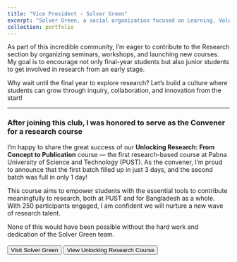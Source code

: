 ```yaml
---
title: "Vice President - Solver Green"
excerpt: "Solver Green, a social organization focused on Learning, Volunteering, Education, and Research <img src='/files/VP-solvergreen.jpg'>"
collection: portfolio
---
```


As part of this incredible community, I’m eager to contribute to the Research section by organizing seminars, workshops, and launching new courses. My goal is to encourage not only final-year students but also junior students to get involved in research from an early stage.

Why wait until the final year to explore research? Let’s build a culture where students can grow through inquiry, collaboration, and innovation from the start!


---
<H3>After joining this club, I was honored to serve as the Convener for a research course</H3>

I’m happy to share the great success of our **Unlocking Research: From Concept to Publication** course — the first research-based course at Pabna University of Science and Technology (PUST). As the convener, I’m proud to announce that the first batch filled up in just 3 days, and the second batch was full in only 1 day! 

This course aims to empower students with the essential tools to contribute meaningfully to research, both at PUST and for Bangladesh as a whole. With 250 participants engaged, I am confident we will nurture a new wave of research talent.

None of this would have been possible without the hard work and dedication of the Solver Green team.
<br> <br>
<button class = "btn" onclick="window.location.href='https://web.facebook.com/solvergreen1';">Visit Solver Green</button> <button class = "btn" onclick="window.location.href='https://web.facebook.com/share/p/1HJsdccyxT/';">View Unlocking Research Course</button>